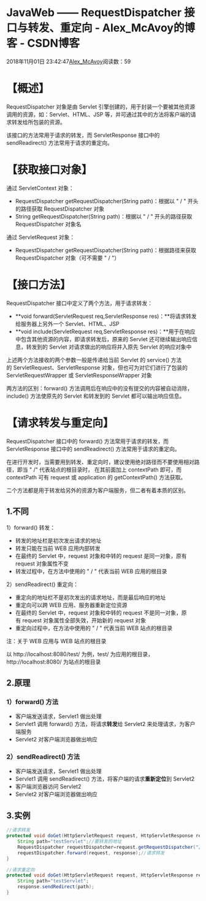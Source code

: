 # JavaWeb —— RequestDispatcher 接口与转发、重定向 - Alex_McAvoy的博客 - CSDN博客





2018年11月01日 23:42:47[Alex_McAvoy](https://me.csdn.net/u011815404)阅读数：59








# 【概述】

RequestDispatcher 对象是由 Servlet 引擎创建的，用于封装一个要被其他资源调用的资源，如：Servlet、HTML、JSP 等，并可通过其中的方法将客户端的请求转发给所包装的资源。

该接口的方法常用于请求的转发，而 ServletResponse 接口中的 sendReadirect() 方法常用于请求的重定向。

# 【获取接口对象】

通过 ServletContext 对象：
- RequestDispatcher getRequestDispatcher(String path)：根据以 " / " 开头的路径获取 RequestDispatcher 对象
- String getRequestDispatcher(String path)：根据以 " / " 开头的路径获取 RequestDispatcher 对象名

通过 ServletRequest 对象：
- RequestDispatcher getRequestDispatcher(String path)：根据路径来获取 RequestDispatcher 对象（可不需要 " / "）

# 【接口方法】

RequestDispatcher 接口中定义了两个方法，用于请求转发：
- **void forward(ServletRequest req,ServletResponse res)：**将请求转发给服务器上另外一个 Servlet、HTML、JSP
- **void include(ServletRequest req,ServletResponse res)：**用于在响应中包含其他资源的内容，即请求转发后，原来的 Servlet 还可继续输出响应信息，转发到的 Servlet 对请求做出的响应将并入原先 Servlet 的响应对象中

上述两个方法接收的两个参数一般是传递给当前 Servlet 的 service() 方法的 ServletRequest、ServletResponse 对象，但也可为对它们进行了包装的 ServletRequestWrapper 或 ServletResponseWrapper 对象

两方法的区别：forward() 方法调用后在响应中的没有提交的内容被自动消除，include() 方法使原先的 Servlet 和转发到的 Servlet 都可以输出响应信息。   

# 【请求转发与重定向】

RequestDispatcher 接口中的 forward() 方法常用于请求的转发，而 ServletResponse 接口中的 sendReadirect() 方法常用于请求的重定向。

在进行开发时，当需要用到转发、重定向时，建议使用绝对路径而不要使用相对路径，即当 " /" 代表站点的根目录时， 在其前面加上 contextPath 即可，而 contextPath 可有 request 或 application 的 getContextPath() 方法获取。

二个方法都是用于转发给另外的资源为客户端服务，但二者有着本质的区别。

## 1.不同

1）forward() 转发：
- 转发的地址栏是初次发出请求的地址
- 转发只能在当前 WEB 应用内部转发
- 在最终的 Servlet 中，request 对象和中转的 request 是同一对象，原有 request 对象属性不变
- 转发过程中，在方法中使用的 " / " 代表当前 WEB 应用的根目录 

2）sendReadirect() 重定向：
- 重定向的地址栏不是初次发出的请求地址，而是最后响应的地址
- 重定向可以跨 WEB 应用、服务器重新定位资源
- 在最终的 Servlet 中，request 对象和中转的 request 不是同一对象，原有 request 对象属性全部失效，开始新的 request 对象
- 重定向过程中，在方法中使用的 " / " 代表当前 WEB 站点的根目录 

注：关于 WEB 应用与 WEB 站点的根目录

以 http://localhost:8080/test/ 为例，test/ 为应用的根目录，http://localhost:8080/ 为站点的根目录

## 2.原理

### 1）forward() 方法
- 客户端发送请求，Servlet1 做出处理
- Servlet1 调用 forward() 方法，将请求**转发**给 Servlet2 来处理请求，为客户端服务
- Servlet2 对客户端浏览器做出响应

### 2）sendReadirect() 方法   
- 客户端发送请求，Servlet1 做出处理
- Servlet1 调用 sendReadirect() 方法，将客户端的请求**重新定位**到 Servlet2
- 客户端浏览器访问 Servlet2
- Servlet2 对客户端浏览器做出响应

## 3.实例

```java
//请求转发
protected void doGet(HttpServletRequest request, HttpServletResponse response) throws ServletException, IOException {		
    String path="testServlet";//要转发的地址
    RequestDispatcher requestDispatcher=request.getRequestDispatcher("/"+path);//获取requestDispatcher对象并填入地址
    requestDispatcher.forward(request, response);//请求转发
}

//请求重定向
protected void doGet(HttpServletRequest request, HttpServletResponse response) throws ServletException, IOException {		
    String path="testServlet";
    response.sendRedirect(path);
}
```






